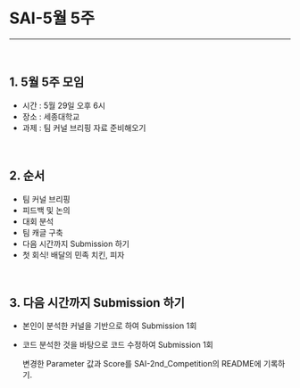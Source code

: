 # SAI-5월 5주

<hr>
<br>

## 1. 5월 5주 모임
 - 시간 : 5월 29일 오후 6시
 - 장소 : 세종대학교
 - 과제 : 팀 커널 브리핑 자료 준비해오기
 
<br>

## 2. 순서
 - 팀 커널 브리핑
 - 피드백 및 논의
 - 대회 분석
 - 팀 캐글 구축
 - 다음 시간까지 Submission 하기
 - 첫 회식! 배달의 민족 치킨, 피자
 
<br>

## 3. 다음 시간까지 Submission 하기
 - 본인이 분석한 커널을 기반으로 하여 Submission 1회
 - 코드 분석한 것을 바탕으로 코드 수정하여 Submission 1회
 
   변경한 Parameter 값과 Score를 SAI-2nd_Competition의 README에 기록하기.
